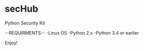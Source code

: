 # secHub
Python Security Kit

--REQUIRMENTS--
-Linux OS 
-Python 2.x
-Python 3.4 or earlier

Enjoy!

